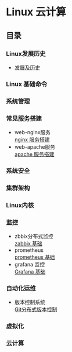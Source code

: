 
# Linux 云计算
## 目录
### Linux发展历史
* [发展及历史](https://abbott68.github.io/linux/history/linux发展及历史.html)

### Linux 基础命令
### 系统管理
### 常见服务搭建
* web-nginx服务<br/>
  [nginx 服务搭建](https://abbott68.github.io/linux/WebServer/nginx/nginx服务器搭建.html)
* web-apache服务<br/>
    [apache 服务搭建](https://abbott68.gitbhub/linux/WebServer/apache/Apache.html)

### 系统安全
### 集群架构
### Linux内核
### 监控
* zbbix分布式监控 <br/>
[zabbix 基础](https://abbott68.github.io/linux/监控/zabbix/)
* prometheus<br /> 
[prometheus 基础](https://abbott68.github.io/linux/监控/prometheus)
*  grafana 监控 <br />
[Grafana 基础](https://abbott68.github.io/linux/监控/grafana/Grafana.html)

### 自动化运维
*  版本控制系统<br/>
[Git分布式版本控制](https://abbott68.github.io/linux/git/git.html)

### 虚拟化
### 云计算

